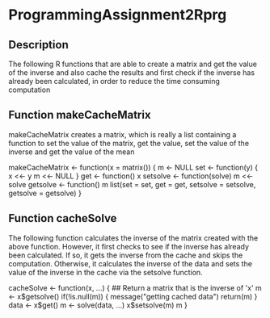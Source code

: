 ProgrammingAssignment2Rprg
==========================
## Description
The following R functions that are able to create a matrix and get the
value of the inverse and also cache the results and first check if the 
inverse has already been calculated, in order to reduce the time consuming
computation

## Function makeCacheMatrix
makeCacheMatrix creates a matrix, which is really a list containing a 
function to set the value of the matrix, get the value, set the value 
of the inverse and get the value of the mean

makeCacheMatrix <- function(x = matrix()) {
  m <- NULL
  set <- function(y) {
    x <<- y
    m <<- NULL
  }
  get <- function() x
  setsolve <- function(solve) m <<- solve
  getsolve <- function() m
  list(set = set, get = get,
       setsolve = setsolve,
       getsolve = getsolve)
}

## Function cacheSolve

The following function calculates the inverse of the matrix created with 
the above function. However, it first checks to see if the inverse has 
already been calculated. If so, it gets the inverse from the cache and 
skips the computation. Otherwise, it calculates the inverse of the data 
and sets the value of the inverse in the cache via the setsolve function.

cacheSolve <- function(x, ...) {
        ## Return a matrix that is the inverse of 'x'
  m <- x$getsolve()
  if(!is.null(m)) {
    message("getting cached data")
    return(m)
  }
  data <- x$get()
  m <- solve(data, ...)
  x$setsolve(m)
  m
}
